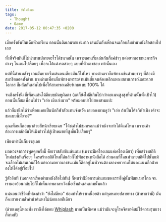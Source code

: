 ```yaml
---
title: ยังไม่ดีพอ
tags:
  - Thought
  - Game
date: 2017-05-12 00:47:35 +0200
---
```


เมื่อครั้งยังเป็นเด็กหัวเกรียน ตอนนั้นติดเกมรถแข่งมาก เล่นมันกับเพื่อนจนเกือบลืมอ่านหนังสือสอบไปเลย

ทั้งที่จริงมันก็ไม่น่าบานปลายอะไรได้ขนาดนั้น เพราะตอนเริ่มเล่นกันก็แค่ขำๆ แค่อยากเอาชนะภารกิจต่างๆ ในเกมไปเรื่อยๆ เพื่อจะได้แต่งรถสวยๆ แบบที่ตัวเองชอบ เท่านั้นเอง

แต่ทีนี้ด่านหลังๆ เกมมันยากเริ่มเล่นคนเดียวมันก็ไม่ไหว บางด่านเราก็แพ้ทางเช่นด่านยาวๆ ที่ต้องมีสมาธิตลอดทั้งด่าน บางด่านเพื่อนก็แพ้ทางเพราะด่านมันสั้นจนต้องพลิกแพลงสถานการณ์และฉวยโอกาส ก็ผลัดกันเล่นไปเพื่อให้สามารถเคลียร์เกมแบบ 100% ได้

จนถึงครั้งนึงที่เพื่อนเล่นได้ดีแบบผิดหูผิดตา (แต่ก็ยังไม่ดีเกินไปกว่าคะแนนสูงสุงที่ด่านนั้นตั้งเป้าไว้) ตอนนั้นก็ชมเพื่อนไปว่า "เอ่อ เมิงเก่งมาก" พร้อมตบบ่าไปสองสามแปะ

แล้วก็มานึกได้ว่าเพื่อนเคยเป็นนักกีฬาตัวแทนจังหวัด เลยลองถามดูว่า "เอ่อ ถ้าเป็นโค้ชกีฬาเมิง เค้าจะชมแบบนี้มั้ยวะ?"

คุณเพื่อนก็ตอบมาด้วยสีหน้าเรียบเฉย "โค้ชเค้าไม่ชมหรอกแม้ว่าเมิงจะทำได้ดีแค่ไหน เพราะเค้าต้องการผลักดันให้เมิงก้าวไปสู่เป้าหมายที่สูงขึ้นไปเรื่อยๆ"

เพียงเท่านั้นก็บรรลุเลย

ผลพวงจากการพูดคุยครั้งนี้ คือเราสลับกันเล่นเกม (เพราะมีเครื่องเกมแค่เครื่องเดียว) เพื่อสร้างสถิติใหม่แข่งกันเรื่อยๆ ใครสร้างสถิติใหม่ได้แล้วก็ไปพักอ่านหนังสือได้ ส่วนคนที่โดนทำลายสถิติไปนั้นแม้จะเลือกไม่เล่นเกมก็ได้ แต่ความอยากเอาชนะมันก็ติดอยู่ในหัวจนต้องลองพยายามโค่นคะแนนอีกฝ่ายลงให้ได้อยู่เรื่อยไป

รู้ตัวอีกที (นอกจากเรื่องอ่านหนังสือไม่ทัน) ก็พบว่าฝีมือการเล่นเกมของเราทั้งคู่นั้นพัฒนามาไกล จนเรามองย้อนกลับไปก็ไม่เห็นภาพคาดหวังเมื่อเริ่มต้นเล่นเกมนั้นแล้ว

แน่นอนว่าชีวิตที่ท่องคำว่า "ยังไม่ดีพอ" ย่อมทำให้เราเหนื่อยล้า แต่จุดหมายปลายทาง (ถ้าหากว่ามี) มันก็คงสวยงามล้ำค่าน่าค้นหาไม่น้อยเลยทีเดียว

(ด้วยเหตุนี้หละมั้ง เราถึงได้ชอบ [Whiplash][] มากเป็นพิเศษ แม้ว่ามันจะดูโรคจิตซาดิสม์ใช้ความรุนแรงก็ตามที)


[Whiplash]: //www.imdb.com/title/tt2582802/
